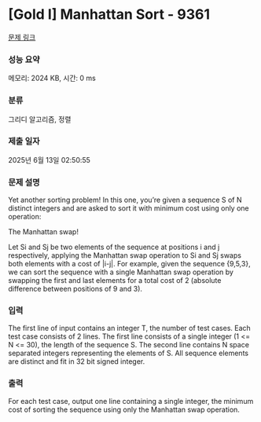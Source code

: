 # [Gold I] Manhattan Sort - 9361 

[문제 링크](https://www.acmicpc.net/problem/9361) 

### 성능 요약

메모리: 2024 KB, 시간: 0 ms

### 분류

그리디 알고리즘, 정렬

### 제출 일자

2025년 6월 13일 02:50:55

### 문제 설명

<p>Yet another sorting problem! In this one, you’re given a sequence S of N distinct integers and are asked to sort it with minimum cost using only one operation: </p>

<p>The Manhattan swap! </p>

<p>Let Si and Sj be two elements of the sequence at positions i and j respectively, applying the Manhattan swap operation to Si and Sj swaps both elements with a cost of |i-j|. For example, given the sequence {9,5,3}, we can sort the sequence with a single Manhattan swap operation by swapping the first and last elements for a total cost of 2 (absolute difference between positions of 9 and 3). </p>

### 입력 

 <p>The first line of input contains an integer T, the number of test cases. Each test case consists of 2 lines. The first line consists of a single integer (1 <= N <= 30), the length of the sequence S. The second line contains N space separated integers representing the elements of S. All sequence elements are distinct and fit in 32 bit signed integer.</p>

### 출력 

 <p>For each test case, output one line containing a single integer, the minimum cost of sorting the sequence using only the Manhattan swap operation. </p>

